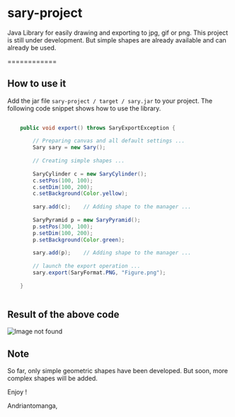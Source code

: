 sary-project
============

Java Library for easily drawing and exporting to jpg, gif or png. This project is still under development. But simple shapes are already available and can already be used.

============

## How to use it

Add the jar file ```sary-project / target / sary.jar```  to your project. The following code snippet shows how to use the library.

```java
	
	public void export() throws SaryExportException {
		
		// Preparing canvas and all default settings ...
		Sary sary = new Sary();			
		
		// Creating simple shapes ...
		
		SaryCylinder c = new SaryCylinder();
		c.setPos(100, 100);
		c.setDim(100, 200);
		c.setBackground(Color.yellow);
		
		sary.add(c);	// Adding shape to the manager ... 
		
		SaryPyramid p = new SaryPyramid();
		p.setPos(300, 100);
		p.setDim(100, 200);
		p.setBackground(Color.green);
		
		sary.add(p);	// Adding shape to the manager ... 
		
		// launch the export operation ...
		sary.export(SaryFormat.PNG, "Figure.png");
		
	}
	
```

## Result of the above code

![Image not found](http://nabil.zz.mu/images/saryprojectexample.png "sample image generated by the library")

## Note

So far, only simple geometric shapes have been developed. But soon, more complex shapes will be added.

Enjoy !

Andriantomanga,
